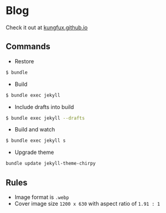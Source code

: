 # Blog
Check it out at [kungfux.github.io](https://kungfux.github.io)

## Commands
- Restore
```bash
$ bundle
```

- Build
```bash
$ bundle exec jekyll
```

- Include drafts into build
```bash
$ bundle exec jekyll --drafts
```

- Build and watch
```bash
$ bundle exec jekyll s
```

- Upgrade theme
```bash
bundle update jekyll-theme-chirpy
```

## Rules
- Image format is `.webp`
- Cover image size `1200 x 630` with aspect ratio of `1.91 : 1`